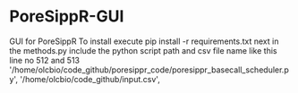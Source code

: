 # PoreSippR-GUI
GUI for PoreSippR
To install execute 
pip install -r requirements.txt
next in the methods.py include the python script path and csv file name like this line no 512 and 513
'/home/olcbio/code_github/poresippr_code/poresippr_basecall_scheduler.py',
'/home/olcbio/code_github/input.csv',
